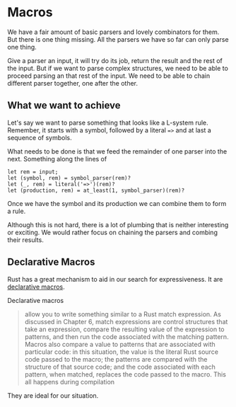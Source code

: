 # Macros
We have a fair amount of basic parsers and lovely combinators for them. But
there is one thing missing. All the parsers we have so far can only parse one
thing.

Give a parser an input, it will try do its job, return the result and the rest
of the input. But if we want to parse complex structures, we need to be able to
proceed parsing an that rest of the input. We need to be able to chain different
parser together, one after the other.

## What we want to achieve
Let's say we want to parse something that looks like a L-system rule. Remember,
it starts with a symbol, followed by a literal `=>` and at last a sequence of
symbols.

What needs to be done is that we feed the remainder of one parser into the next.
Something along the lines of

```
let rem = input;
let (symbol, rem) = symbol_parser(rem)?
let (_, rem) = literal('=>')(rem)?
let (production, rem) = at_least(1, symbol_parser)(rem)?
```

Once we have the symbol and its production we can combine them to form a rule.

Although this is not hard, there is a lot of plumbing that is neither
interesting or exciting. We would rather focus on chaining the parsers and
combing their results.

## Declarative Macros
Rust has a great mechanism to aid in our search for expressiveness. It are
[declarative macros](https://doc.rust-lang.org/book/ch19-06-macros.html#declarative-macros-with-macro_rules-for-general-metaprogramming).

Declarative macros

> allow you to write something similar to a Rust match expression. As discussed
> in Chapter 6, match expressions are control structures that take an
> expression, compare the resulting value of the expression to patterns, and
> then run the code associated with the matching pattern. Macros also compare a
> value to patterns that are associated with particular code: in this situation,
> the value is the literal Rust source code passed to the macro; the patterns
> are compared with the structure of that source code; and the code associated
> with each pattern, when matched, replaces the code passed to the macro. This
> all happens during compilation 

They are ideal for our situation.
